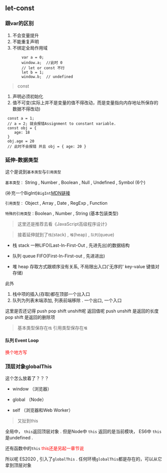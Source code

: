 ## let-const

### 跟var的区别

1. 不会变量提升
2. 不能重复声明
3. 不绑定全局作用域 
    ``` 
        var a = 0;
        window.a;  //此时 0
        // let or const 不行
        let b = 1;
        window.b;  // undefined
    ```

> const 

1. 声明必须初始化
2. 值不可变(实际上并不是变量的值不得改动，而是变量指向内存地址所保存的数据不得改动)
```
 const a = 1;
 // a = 2; 就会报错Assignment to constant variable.
 const obj = { 
    age: 18
 }
 obj.age = 20
 // 此时不会报错 并且 obj = { age: 20 }
```

### 延伸-数据类型


这个是说到`基本类型`与`引用类型`

`基本类型：` String , Number , Boolean , Null , Undefined , Symbol (6个)

(补充一个BigInt)`BigInt`[MDN链接](https://developer.mozilla.org/zh-CN/docs/Web/JavaScript/Reference/Global_Objects/BigInt)

`引用类型：` Object , Array , Date , RegExp , Function

`特殊的引用类型：`Boolean , Number , String (基本包装类型)

> 这里还是推荐去看《JavaScript高级程序设计》

> 接着延伸就到了`栈`(stack) , `堆`(heap) , `队列`(queue)

+ 栈 stack
    一种LIFO(Last-In-First-Out , 先进先出)的数据结构

+ 队列 queue
    FIFO(First-In-First-out , 先进进出)

+ 堆 heap
    存取方式跟顺序没有关系, 不局限出入口('无序的' key-value 键值对存储)

此外 
1. 栈中项的插入(存取)都在顶部一个出入口
2. 队列为列表末端添加, 列表前端移除 . 一个出口, 一个入口

这里是否还记得 push pop shift unshift呢 返回值呢
push unshift 是返回的长度
pop shift 是返回的删除项

> 基本类型保存在`栈` 引用类型保存在`堆`

#### 队列 Event Loop

<font color=red>换个地方写</font>



### 顶层对象globalThis

这个怎么放着了？？？

+ window （浏览器）
+ global （Node）

+ self （浏览器和Web Worker）

> 又扯到this

全局中， `this`返回顶层对象 . 但是Node中 `this` 返回的是当前模块， ES6中 `this`是undefined . 

还有函数中的`this`  <font color=red>this还是另起一章节说</font>

所以呢 ES2020 , 引入了`globalThis` . 任何环境`globalThis`都是存在的，可以从它拿到顶层对象